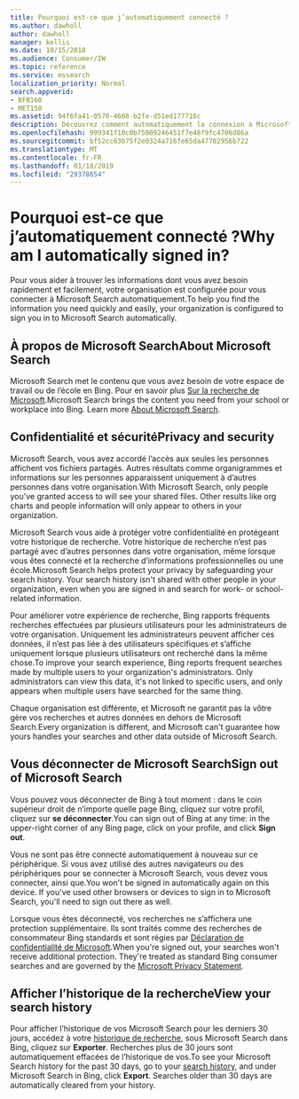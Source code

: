 ```yaml
---
title: Pourquoi est-ce que j’automatiquement connecté ?
ms.author: dawholl
author: dawholl
manager: kellis
ms.date: 10/15/2018
ms.audience: Consumer/IW
ms.topic: reference
ms.service: mssearch
localization_priority: Normal
search.appverid:
- BFB160
- MET150
ms.assetid: 94f6fa41-0570-4668-b2fe-d51ed177716c
description: Découvrez comment automatiquement la connexion à Microsoft Search peut vous aider à rapidement et trouvez facilement des résultats de travail
ms.openlocfilehash: 999341f10c0b75009246451f7e48f9fc4706d86a
ms.sourcegitcommit: bf52cc63b75f2e0324a716fe65da47702956b722
ms.translationtype: MT
ms.contentlocale: fr-FR
ms.lasthandoff: 01/18/2019
ms.locfileid: "29378654"
---
```

# <a name="why-am-i-automatically-signed-in"></a><span data-ttu-id="6b6f0-103">Pourquoi est-ce que j’automatiquement connecté ?</span><span class="sxs-lookup"><span data-stu-id="6b6f0-103">Why am I automatically signed in?</span></span>

<span data-ttu-id="6b6f0-104">Pour vous aider à trouver les informations dont vous avez besoin rapidement et facilement, votre organisation est configurée pour vous connecter à Microsoft Search automatiquement.</span><span class="sxs-lookup"><span data-stu-id="6b6f0-104">To help you find the information you need quickly and easily, your organization is configured to sign you in to Microsoft Search automatically.</span></span>
  
## <a name="about-microsoft-search"></a><span data-ttu-id="6b6f0-105">À propos de Microsoft Search</span><span class="sxs-lookup"><span data-stu-id="6b6f0-105">About Microsoft Search</span></span>

<span data-ttu-id="6b6f0-p101">Microsoft Search met le contenu que vous avez besoin de votre espace de travail ou de l’école en Bing. Pour en savoir plus [Sur la recherche de Microsoft](about-microsoft-search.md).</span><span class="sxs-lookup"><span data-stu-id="6b6f0-p101">Microsoft Search brings the content you need from your school or workplace into Bing. Learn more [About Microsoft Search](about-microsoft-search.md).</span></span>
  
## <a name="privacy-and-security"></a><span data-ttu-id="6b6f0-108">Confidentialité et sécurité</span><span class="sxs-lookup"><span data-stu-id="6b6f0-108">Privacy and security</span></span>

<span data-ttu-id="6b6f0-p102">Microsoft Search, vous avez accordé l’accès aux seules les personnes affichent vos fichiers partagés. Autres résultats comme organigrammes et informations sur les personnes apparaissent uniquement à d’autres personnes dans votre organisation.</span><span class="sxs-lookup"><span data-stu-id="6b6f0-p102">With Microsoft Search, only people you've granted access to will see your shared files. Other results like org charts and people information will only appear to others in your organization.</span></span>
  
<span data-ttu-id="6b6f0-p103">Microsoft Search vous aide à protéger votre confidentialité en protégeant votre historique de recherche. Votre historique de recherche n’est pas partagé avec d’autres personnes dans votre organisation, même lorsque vous êtes connecté et la recherche d’informations professionnelles ou une école.</span><span class="sxs-lookup"><span data-stu-id="6b6f0-p103">Microsoft Search helps protect your privacy by safeguarding your search history. Your search history isn't shared with other people in your organization, even when you are signed in and search for work- or school-related information.</span></span>
  
<span data-ttu-id="6b6f0-p104">Pour améliorer votre expérience de recherche, Bing rapports fréquents recherches effectuées par plusieurs utilisateurs pour les administrateurs de votre organisation. Uniquement les administrateurs peuvent afficher ces données, il n’est pas liée à des utilisateurs spécifiques et s’affiche uniquement lorsque plusieurs utilisateurs ont recherché dans la même chose.</span><span class="sxs-lookup"><span data-stu-id="6b6f0-p104">To improve your search experience, Bing reports frequent searches made by multiple users to your organization's administrators. Only administrators can view this data, it's not linked to specific users, and only appears when multiple users have searched for the same thing.</span></span>
  
<span data-ttu-id="6b6f0-115">Chaque organisation est différente, et Microsoft ne garantit pas la vôtre gère vos recherches et autres données en dehors de Microsoft Search.</span><span class="sxs-lookup"><span data-stu-id="6b6f0-115">Every organization is different, and Microsoft can't guarantee how yours handles your searches and other data outside of Microsoft Search.</span></span>
  
## <a name="sign-out-of-microsoft-search"></a><span data-ttu-id="6b6f0-116">Vous déconnecter de Microsoft Search</span><span class="sxs-lookup"><span data-stu-id="6b6f0-116">Sign out of Microsoft Search</span></span>

<span data-ttu-id="6b6f0-117">Vous pouvez vous déconnecter de Bing à tout moment : dans le coin supérieur droit de n’importe quelle page Bing, cliquez sur votre profil, cliquez sur **se déconnecter**.</span><span class="sxs-lookup"><span data-stu-id="6b6f0-117">You can sign out of Bing at any time: in the upper-right corner of any Bing page, click on your profile, and click **Sign out**.</span></span>
  
<span data-ttu-id="6b6f0-p105">Vous ne sont pas être connecté automatiquement à nouveau sur ce périphérique. Si vous avez utilisé des autres navigateurs ou des périphériques pour se connecter à Microsoft Search, vous devez vous connecter, ainsi que.</span><span class="sxs-lookup"><span data-stu-id="6b6f0-p105">You won't be signed in automatically again on this device. If you've used other browsers or devices to sign in to Microsoft Search, you'll need to sign out there as well.</span></span> 
  
<span data-ttu-id="6b6f0-p106">Lorsque vous êtes déconnecté, vos recherches ne s’affichera une protection supplémentaire. Ils sont traités comme des recherches de consommateur Bing standards et sont régies par [Déclaration de confidentialité de Microsoft](https://privacy.microsoft.com/en-us/privacystatement).</span><span class="sxs-lookup"><span data-stu-id="6b6f0-p106">When you're signed out, your searches won't receive additional protection. They're treated as standard Bing consumer searches and are governed by the [Microsoft Privacy Statement](https://privacy.microsoft.com/en-us/privacystatement).</span></span>
  
## <a name="view-your-search-history"></a><span data-ttu-id="6b6f0-122">Afficher l’historique de la recherche</span><span class="sxs-lookup"><span data-stu-id="6b6f0-122">View your search history</span></span>

<span data-ttu-id="6b6f0-p107">Pour afficher l’historique de vos Microsoft Search pour les derniers 30 jours, accédez à votre [historique de recherche](https://ssl.bing.com/profile/history), sous Microsoft Search dans Bing, cliquez sur **Exporter**. Recherches plus de 30 jours sont automatiquement effacées de l’historique de vos.</span><span class="sxs-lookup"><span data-stu-id="6b6f0-p107">To see your Microsoft Search history for the past 30 days, go to your [search history](https://ssl.bing.com/profile/history), and under Microsoft Search in Bing, click **Export**. Searches older than 30 days are automatically cleared from your history.</span></span>

  

